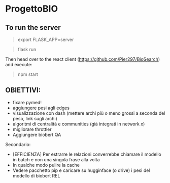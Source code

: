 # ProgettoBIO

## To run the server

> export FLASK_APP=server

> flask run

Then head over to the react client (https://github.com/Pier297/BioSearch)
and execute:

> npm start

## OBIETTIVI:
- fixare pymed!
- aggiungere pesi agli edges
- visualizzazione con dash (mettere archi più o meno grossi a seconda del peso, link sugli archi)
- algoritmi di centralità e communities (già integrati in network x)
- migliorare throttler
- Aggiungere biobert QA


Secondario:
- [EFFICIENZA] Per estrarre le relazioni converrebbe chiamare il modello in batch e non una singola frase alla volta
- In qualche modo pulire la cache
- Vedere pacchetto pip e caricare su hugginface (o drive) i pesi del modello di biobert REL
